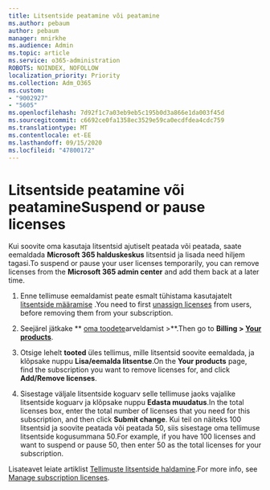 ```yaml
---
title: Litsentside peatamine või peatamine
ms.author: pebaum
author: pebaum
manager: mnirkhe
ms.audience: Admin
ms.topic: article
ms.service: o365-administration
ROBOTS: NOINDEX, NOFOLLOW
localization_priority: Priority
ms.collection: Adm_O365
ms.custom:
- "9002927"
- "5605"
ms.openlocfilehash: 7d92f1c7a03eb9eb5c195b0d3a866e1da003f45d
ms.sourcegitcommit: c6692ce0fa1358ec3529e59ca0ecdfdea4cdc759
ms.translationtype: MT
ms.contentlocale: et-EE
ms.lasthandoff: 09/15/2020
ms.locfileid: "47800172"
---
```

# <a name="suspend-or-pause-licenses"></a><span data-ttu-id="5b621-102">Litsentside peatamine või peatamine</span><span class="sxs-lookup"><span data-stu-id="5b621-102">Suspend or pause licenses</span></span>

<span data-ttu-id="5b621-103">Kui soovite oma kasutaja litsentsid ajutiselt peatada või peatada, saate eemaldada **Microsoft 365 halduskeskus** litsentsid ja lisada need hiljem tagasi.</span><span class="sxs-lookup"><span data-stu-id="5b621-103">To suspend or pause your user licenses temporarily, you can remove licenses from the **Microsoft 365 admin center** and add them back at a later time.</span></span>

1. <span data-ttu-id="5b621-104">Enne tellimuse eemaldamist peate esmalt tühistama kasutajatelt [litsentside määramise](https://docs.microsoft.com/microsoft-365/admin/manage/remove-licenses-from-users?view=o365-worldwide) .</span><span class="sxs-lookup"><span data-stu-id="5b621-104">You need to first [unassign licenses](https://docs.microsoft.com/microsoft-365/admin/manage/remove-licenses-from-users?view=o365-worldwide) from users, before removing them from your subscription.</span></span>

2. <span data-ttu-id="5b621-105">Seejärel jätkake \*\* [oma toodete](https://go.microsoft.com/fwlink/p/?linkid=842054)arveldamist >\*\*.</span><span class="sxs-lookup"><span data-stu-id="5b621-105">Then go to **Billing > [Your products](https://go.microsoft.com/fwlink/p/?linkid=842054)**.</span></span>

3. <span data-ttu-id="5b621-106">Otsige lehelt **tooted** üles tellimus, mille litsentsid soovite eemaldada, ja klõpsake nuppu **Lisa/eemalda litsentse**.</span><span class="sxs-lookup"><span data-stu-id="5b621-106">On the **Your products** page, find the subscription you want to remove licenses for, and click **Add/Remove licenses**.</span></span>

4. <span data-ttu-id="5b621-107">Sisestage väljale litsentside koguarv selle tellimuse jaoks vajalike litsentside koguarv ja klõpsake nuppu **Edasta muudatus**.</span><span class="sxs-lookup"><span data-stu-id="5b621-107">In the total licenses box, enter the total number of licenses that you need for this subscription, and then click **Submit change**.</span></span> <span data-ttu-id="5b621-108">Kui teil on näiteks 100 litsentsid ja soovite peatada või peatada 50, siis sisestage oma tellimuse litsentside kogusummana 50.</span><span class="sxs-lookup"><span data-stu-id="5b621-108">For example, if you have 100 licenses and want to suspend or pause 50, then enter 50 as the total licenses for your subscription.</span></span>

<span data-ttu-id="5b621-109">Lisateavet leiate artiklist [Tellimuste litsentside haldamine](https://docs.microsoft.com/microsoft-365/commerce/licenses/buy-licenses?view=o365-worldwide).</span><span class="sxs-lookup"><span data-stu-id="5b621-109">For more info, see [Manage subscription licenses](https://docs.microsoft.com/microsoft-365/commerce/licenses/buy-licenses?view=o365-worldwide).</span></span>

